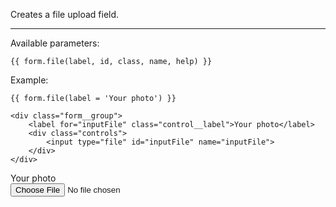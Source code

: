 Creates a file upload field.

----

Available parameters:

    {{ form.file(label, id, class, name, help) }}

Example:

    {{ form.file(label = 'Your photo') }}

    <div class="form__group">
        <label for="inputFile" class="control__label">Your photo</label>
        <div class="controls">
            <input type="file" id="inputFile" name="inputFile">
        </div>
    </div>  

<form class="form--horizontal">
<div class="form__group">
    <label for="inputFile" class="control__label">Your photo</label>
    <div class="controls">
        <input type="file" id="inputFile" name="inputFile">
    </div>
</div>
</form>